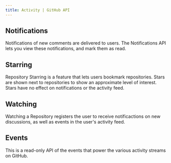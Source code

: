 ```yaml
---
title: Activity | GitHub API
---
```


## Notifications

Notifications of new comments are delivered to users.  The Notifications API
lets you view these notifications, and mark them as read.

## Starring

Repository Starring is a feature that lets users bookmark repositories.  Stars
are shown next to repositories to show an approximate level of interest.  Stars
have no effect on notifications or the activity feed.

## Watching

Watching a Repository registers the user to receive notificactions on new
discussions, as well as events in the user's activity feed.

## Events

This is a read-only API of the events that power the various activity streams
on GitHub.

